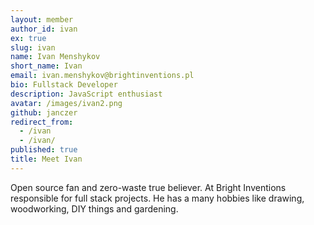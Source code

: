 ```yaml
---
layout: member
author_id: ivan
ex: true
slug: ivan
name: Ivan Menshykov
short_name: Ivan
email: ivan.menshykov@brightinventions.pl
bio: Fullstack Developer
description: JavaScript enthusiast
avatar: /images/ivan2.png
github: janczer
redirect_from:
  - /ivan
  - /ivan/
published: true
title: Meet Ivan
---
```


Open source fan and zero-waste true believer. At Bright Inventions responsible for full stack projects. He has a many hobbies like drawing, woodworking, DIY things and gardening. 
